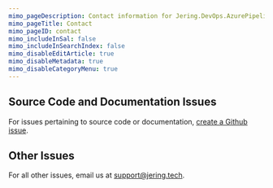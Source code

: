 ```yaml
---
mimo_pageDescription: Contact information for Jering.DevOps.AzurePipelines.
mimo_pageTitle: Contact
mimo_pageID: contact
mimo_includeInSal: false
mimo_includeInSearchIndex: false
mimo_disableEditArticle: true
mimo_disableMetadata: true
mimo_disableCategoryMenu: true
---
```


## Source Code and Documentation Issues
For issues pertaining to source code or documentation, [create a Github issue](https://github.com/JeringTech/DevOps.AzurePipelines/issues/new).

## Other Issues
For all other issues, email us at [support@jering.tech](mailto:support@jering.tech).